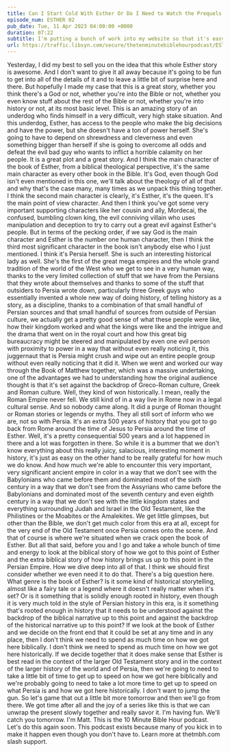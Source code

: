 ```yaml
---
title: Can I Start Cold With Esther Or Do I Need to Watch the Prequels First?
episode_num: ESTHER 02
pub_date: Tue, 11 Apr 2023 04:00:00 +0000
duration: 07:22
subtitle: I'm putting a bunch of work into my website so that it's easy to search and access the entire podcast back catalog; including the series on Matthew and the series where we went through the whole Bible, covering one book per episode. My YouTube stuff...
url: https://traffic.libsyn.com/secure/thetenminutebiblehourpodcast/ESTHER002_-_Can_I_Start_Cold_With_Esther_Or_Do_I_Need_to_Watch_the_Prequels_First.mp3
---
```


 Yesterday, I did my best to sell you on the idea that this whole Esther story is awesome. And I don't want to give it all away because it's going to be fun to get into all of the details of it and to leave a little bit of surprise here and there. But hopefully I made my case that this is a great story, whether you think there's a God or not, whether you're into the Bible or not, whether you even know stuff about the rest of the Bible or not, whether you're into history or not, at its most basic level. This is an amazing story of an underdog who finds himself in a very difficult, very high stake situation. And this underdog, Esther, has access to the people who make the big decisions and have the power, but she doesn't have a ton of power herself. She's going to have to depend on shrewdness and cleverness and even something bigger than herself if she is going to overcome all odds and defeat the evil bad guy who wants to inflict a horrible calamity on her people. It is a great plot and a great story. And I think the main character of the book of Esther, from a biblical theological perspective, it's the same main character as every other book in the Bible. It's God, even though God isn't even mentioned in this one, we'll talk about the theology of all of that and why that's the case many, many times as we unpack this thing together. I think the second main character is clearly, it's Esther, it's the queen. It's the main point of view character. And then I think you've got some very important supporting characters like her cousin and ally, Mordecai, the confused, bumbling clown king, the evil conniving villain who uses manipulation and deception to try to carry out a great evil against Esther's people. But in terms of the pecking order, if we say God is the main character and Esther is the number one human character, then I think the third most significant character in the book isn't anybody else who I just mentioned. I think it's Persia herself. She is such an interesting historical lady as well. She's the first of the great mega empires and the whole grand tradition of the world of the West who we get to see in a very human way, thanks to the very limited collection of stuff that we have from the Persians that they wrote about themselves and thanks to some of the stuff that outsiders to Persia wrote down, particularly three Greek guys who essentially invented a whole new way of doing history, of telling history as a story, as a discipline, thanks to a combination of that small handful of Persian sources and that small handful of sources from outside of Persian culture, we actually get a pretty good sense of what these people were like, how their kingdom worked and what the kings were like and the intrigue and the drama that went on in the royal court and how this great big bureaucracy might be steered and manipulated by even one evil person with proximity to power in a way that without even really noticing it, this juggernaut that is Persia might crush and wipe out an entire people group without even really noticing that it did it. When we went and worked our way through the Book of Matthew together, which was a massive undertaking, one of the advantages we had to understanding how the original audience thought is that it's set against the backdrop of Greco-Roman culture, Greek and Roman culture. Well, they kind of won historically. I mean, really the Roman Empire never fell. We still kind of in a way live in Rome now in a legal cultural sense. And so nobody came along. It did a purge of Roman thought or Roman stories or legends or myths. They all still sort of inform who we are, not so with Persia. It's an extra 500 years of history that you got to go back from Rome around the time of Jesus to Persia around the time of Esther. Well, it's a pretty consequential 500 years and a lot happened in there and a lot was forgotten in there. So while it is a bummer that we don't know everything about this really juicy, salacious, interesting moment in history, it's just as easy on the other hand to be really grateful for how much we do know. And how much we're able to encounter this very important, very significant ancient empire in color in a way that we don't see with the Babylonians who came before them and dominated most of the sixth century in a way that we don't see from the Assyrians who came before the Babylonians and dominated most of the seventh century and even eighth century in a way that we don't see with the little kingdom states and everything surrounding Judah and Israel in the Old Testament, like the Philistines or the Moabites or the Amalekites. We get little glimpses, but other than the Bible, we don't get much color from this era at all, except for the very end of the Old Testament once Persia comes onto the scene. And that of course is where we're situated when we crack open the book of Esther. But all that said, before you and I go and take a whole bunch of time and energy to look at the biblical story of how we got to this point of Esther and the extra biblical story of how history brings us up to this point in the Persian Empire. How we dive deep into all of that. I think we should first consider whether we even need it to do that. There's a big question here. What genre is the book of Esther? Is it some kind of historical storytelling, almost like a fairy tale or a legend where it doesn't really matter when it's set? Or is it something that is solidly enough rooted in history, even though it is very much told in the style of Persian history in this era, is it something that's rooted enough in history that it needs to be understood against the backdrop of the biblical narrative up to this point and against the backdrop of the historical narrative up to this point? If we look at the book of Esther and we decide on the front end that it could be set at any time and in any place, then I don't think we need to spend as much time on how we got here biblically. I don't think we need to spend as much time on how we got here historically. If we decide together that it does make sense that Esther is best read in the context of the larger Old Testament story and in the context of the larger history of the world and of Persia, then we're going to need to take a little bit of time to get up to speed on how we got here biblically and we're probably going to need to take a lot more time to get up to speed on what Persia is and how we got here historically. I don't want to jump the gun. So let's game that out a little bit more tomorrow and then we'll go from there. We got time after all and the joy of a series like this is that we can unwrap the present slowly together and really savor it. I'm having fun. We'll catch you tomorrow. I'm Matt. This is the 10 Minute Bible Hour podcast. Let's do this again soon. This podcast exists because many of you kick in to make it happen even though you don't have to. Learn more at thetmbh.com slash support.